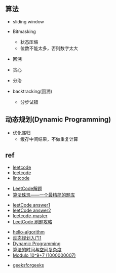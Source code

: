 

## 算法

+ sliding window
+ Bitmasking
    + 状态压缩
    + 位数不能太多，否则数字太大
+ 回溯
+ 贪心
+ 分治

+ backtracking(回溯)
    + 分步试错

## 动态规划(Dynamic Programming)

+ 优化递归
    + 缓存中间结果，不做重复计算


## ref
<!-- offical -->
+ [leetcode](https://leetcode.com/)
+ [leetcode](https://leetcode.cn/)
+ [lintcode](https://www.lintcode.com/)

<!-- basic -->
+ [LeetCode解题](https://siddontang.gitbooks.io/leetcode-solution/content/)
+ [算法珠玑——一个最精简的题库](https://soulmachine.gitbooks.io/algorithm-essentials/content/java/)

<!-- leetcode -->

+ [leetCode answer1](https://github.com/azl397985856/leetcode)
+ [leetCode answer2](https://github.com/pezy/LeetCode)
+ [leetcode-master](https://github.com/youngyangyang04/leetcode-master)
+ [LeetCode 刷题攻略](https://gitee.com/programmercarl/leetcode-master)





<!-- algorithm -->
+ [hello-algorithm](https://github.com/geekxh/hello-algorithm)
+ [动态规划入门1](https://zhuanlan.zhihu.com/p/50386212)
+ [Dynamic Programming](https://www.geeksforgeeks.org/dynamic-programming/#quick)
+ [算法的时间与空间复杂度](https://zhuanlan.zhihu.com/p/50479555)
+ [Modulo 10^9+7 (1000000007)](https://www.geeksforgeeks.org/modulo-1097-1000000007/)


<!-- interview -->
+ [geeksforgeeks](https://www.geeksforgeeks.org/)